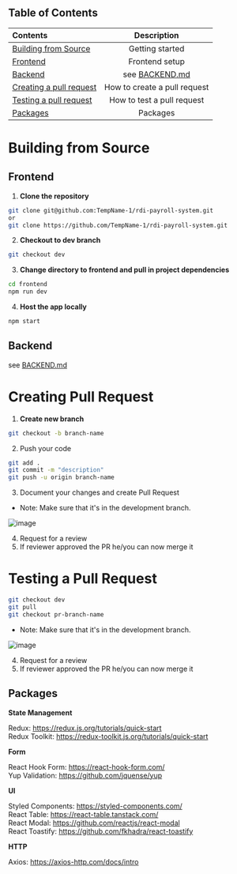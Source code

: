 ## Table of Contents

| Contents                             |          Description          |
| :----------------------------------- | :----------------------------: |
| [Building from Source](#building-from-source)             |     Getting started    |
| [Frontend](#frontend)             |      Frontend setup    |
| [Backend](#backend)     |       see [BACKEND.md](backend/README.md)       |
| [Creating a pull request](#creating-pull-request) |          How to create a pull request        |
| [Testing a pull request](#testing-a-pull-request)                       |     How to test a pull request   |
| [Packages](#packages)           | Packages |

# Building from Source

## Frontend

1. **Clone the repository**

```bash
git clone git@github.com:TempName-1/rdi-payroll-system.git
or
git clone https://github.com/TempName-1/rdi-payroll-system.git
```

2. **Checkout to dev branch**

```bash
git checkout dev
```

3. **Change directory to frontend and pull in project dependencies**

```bash
cd frontend
npm run dev
```

4. **Host the app locally**

```bash
npm start
```

## Backend

see [BACKEND.md](backend/README.md)             

# Creating Pull Request

1. **Create new branch**

```bash
git checkout -b branch-name
```

2. Push your code

```bash
git add .
git commit -m "description"
git push -u origin branch-name
```

3. Document your changes and create Pull Request

- Note: Make sure that it's in the development branch.

![image](https://user-images.githubusercontent.com/58845052/136660462-0c46db45-9022-48f4-ba36-c9427e0680d3.png)

4. Request for a review
5. If reviewer approved the PR he/you can now merge it

# Testing a Pull Request

```bash
git checkout dev
git pull
git checkout pr-branch-name
```

- Note: Make sure that it's in the development branch.

![image](https://user-images.githubusercontent.com/58845052/136660462-0c46db45-9022-48f4-ba36-c9427e0680d3.png)

4. Request for a review
5. If reviewer approved the PR he/you can now merge it

## Packages

**State Management**

Redux: https://redux.js.org/tutorials/quick-start
<br/>
Redux Toolkit: https://redux-toolkit.js.org/tutorials/quick-start
<br/>

**Form** 

React Hook Form: https://react-hook-form.com/
<br/>
Yup Validation: https://github.com/jquense/yup
<br/>

**UI**

Styled Components: https://styled-components.com/
<br/>
React Table: https://react-table.tanstack.com/
<br/>
React Modal: https://github.com/reactjs/react-modal
<br/>
React Toastify: https://github.com/fkhadra/react-toastify
<br/>

**HTTP**

Axios: https://axios-http.com/docs/intro
